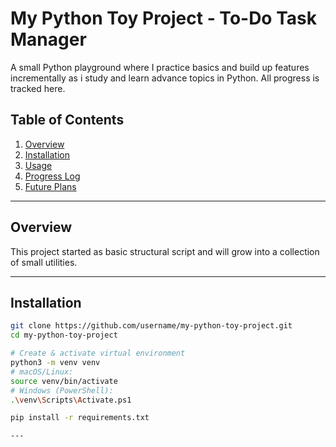 # My Python Toy Project - To-Do Task Manager

A small Python playground where I practice basics and build up features incrementally as i study and learn advance topics in Python. All progress is tracked here.

## Table of Contents

1. [Overview](#overview)  
2. [Installation](#installation)  
3. [Usage](#usage)  
4. [Progress Log](#progress-log)  
5. [Future Plans](#future-plans)

---

## Overview

This project started as basic structural script and will grow into a collection of small utilities.

---

## Installation

```bash
git clone https://github.com/username/my-python-toy-project.git
cd my-python-toy-project

# Create & activate virtual environment
python3 -m venv venv
# macOS/Linux:
source venv/bin/activate
# Windows (PowerShell):
.\venv\Scripts\Activate.ps1

pip install -r requirements.txt 

---






